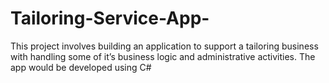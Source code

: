 # Tailoring-Service-App-
This project involves building an application to support a tailoring business with handling some of it’s business logic and administrative activities. The app would be developed using C#
